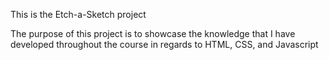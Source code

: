 This is the Etch-a-Sketch project

The purpose of this project is to showcase the knowledge that I have developed throughout the course in regards to HTML, CSS, and Javascript
